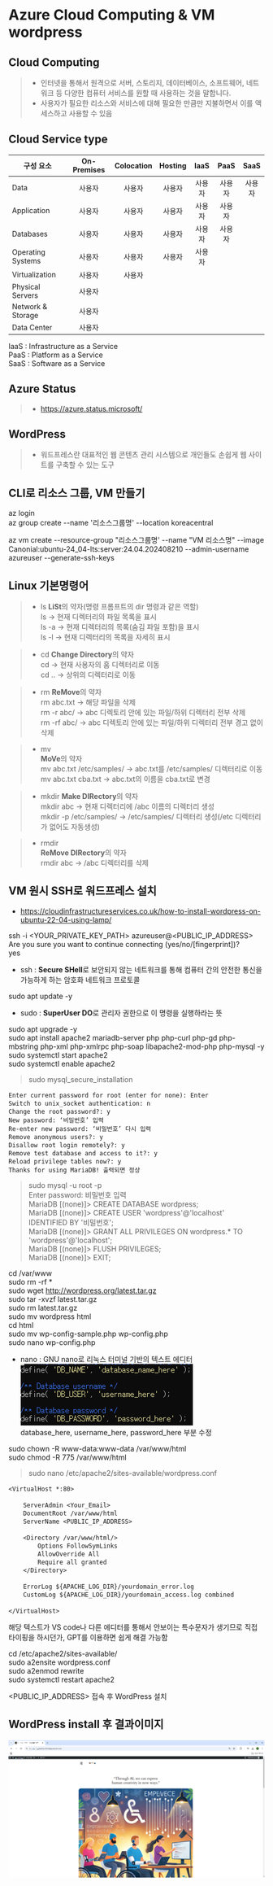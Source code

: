 # Azure Cloud Computing & VM wordpress
## Cloud Computing  
> - 인터넷을 통해서 원격으로 서버, 스토리지, 데이터베이스, 소프트웨어, 네트워크 등 다양한 컴퓨터 서비스를 원할 때 사용하는 것을 말합니다.  
> - 사용자가 필요한 리소스와 서비스에 대해 필요한 만큼만 지불하면서 이를 액세스하고 사용할 수 있음  

## Cloud Service type  
| 구성 요소            | On-Premises | Colocation | Hosting | IaaS          | PaaS          | SaaS          |
|---------------------|:-----------:|:----------:|:--------:|:--------------:|:---------------:|:---------------:|
| Data                | 사용자       | 사용자       | 사용자   | 사용자         | 사용자         | 사용자         |
| Application         | 사용자       | 사용자       | 사용자   | 사용자         | 사용자         |               |
| Databases           | 사용자       | 사용자       | 사용자   | 사용자         | 사용자         |                |
| Operating Systems   | 사용자       | 사용자       | 사용자   | 사용자         |                |               |
| Virtualization      | 사용자       | 사용자       |          |               |                |               |
| Physical Servers    | 사용자       |              |         |               |                 |               |
| Network & Storage   | 사용자       |              |         |               |                 |               |
| Data Center         | 사용자       |              |         |               |                 |               |

IaaS : Infrastructure as a Service  
PaaS : Platform as a Service  
SaaS : Software as a Service  

## Azure Status
> - https://azure.status.microsoft/  

## WordPress  
> - 워드프레스란 대표적인 웹 콘텐츠 관리 시스템으로 개인들도 손쉽게 웹 사이트를 구축할 수 있는 도구  

## CLI로 리소스 그룹, VM 만들기
az login  
az group create --name '리소스그룹명' --location koreacentral  

az vm create --resource-group "리소스그룹명' --name "VM 리소스명" --image Canonial:ubuntu-24_04-lts:server:24.04.202408210 --admin-username azureuser --generate-ssh-keys

## Linux 기본명령어  
> - ls 
**LiSt**의 약자(명령 프롬프트의 dir 명령과 같은 역할)  
ls      -> 현재 디렉터리의 파일 목록을 표시  
ls -a   -> 현재 디렉터리의 목록(숨김 파일 포함)을 표시  
ls -l   -> 현재 디렉터리의 목록을 자세히 표시  

> - cd
**Change Directory**의 약자  
cd      -> 현재 사용자의 홈 디렉터리로 이동  
cd ..   -> 상위의 디렉터리로 이동  

> - rm
**ReMove**의 약자  
rm abc.txt  -> 해당 파일을 삭제  
rm -r abc/  -> abc 디렉토리 안에 있는 파일/하위 디렉터리 전부 삭제  
rm -rf abc/ -> abc 디렉토리 안에 있는 파일/하위 디렉터리 전부 경고 없이 삭제  

> - mv  
**MoVe**의 약자  
mv abc.txt /etc/samples/    -> abc.txt를 /etc/samples/ 디렉터리로 이동  
mv abc.txt cba.txt          -> abc.txt의 이름을 cba.txt로 변경  

> - mkdir
**Make DIRectory**의 약자  
mkdir abc               -> 현재 디렉터리에 /abc 이름의 디렉터리 생성  
mkdir -p /etc/samples/  -> /etc/samples/ 디렉터리 생성(/etc 디렉터리가 없어도 자동생성)  

> - rmdir  
**ReMove DIRectory**의 약자  
rmdir abc   -> /abc 디렉터리를 삭제  

## VM 원시 SSH로 워드프레스 설치
- https://cloudinfrastructureservices.co.uk/how-to-install-wordpress-on-ubuntu-22-04-using-lamp/   

ssh -i <YOUR_PRIVATE_KEY_PATH> azureuser@<PUBLIC_IP_ADDRESS>  
Are you sure you want to continue connecting (yes/no/[fingerprint])?  
yes  
- ssh : **Secure SHell**로 보안되지 않는 네트워크를 통해 컴퓨터 간의 안전한 통신을 가능하게 하는 암호화 네트워크 프로토콜  

sudo apt update -y  
- sudo : **SuperUser DO**로 관리자 권한으로 이 명령을 실행하라는 뜻  

sudo apt upgrade -y  
sudo apt install apache2 mariadb-server php php-curl php-gd php-mbstring php-xml php-xmlrpc php-soap libapache2-mod-php php-mysql -y  
sudo systemctl start apache2  
sudo systemctl enable apache2  

> sudo mysql_secure_installation  

    Enter current password for root (enter for none): Enter  
    Switch to unix_socket authentication: n​  
    Change the root password?: y​  
    New password: ‘비밀번호’ 입력​  
    Re-enter new password: ‘비밀번호’ 다시 입력  
    Remove anonymous users?: y  
    Disallow root login remotely?: y  
    Remove test database and access to it?: y  
    Reload privilege tables now?: y  
    Thanks for using MariaDB! 출력되면 정상  

> sudo mysql -u root -p  
    Enter password: 비밀번호 입력  
    MariaDB [(none)]> CREATE DATABASE wordpress;​  
    MariaDB [(none)]> CREATE USER 'wordpress'@'localhost' IDENTIFIED BY '비밀번호';​  
    MariaDB [(none)]> GRANT ALL PRIVILEGES ON wordpress.* TO 'wordpress'@'localhost';​  
    MariaDB [(none)]> FLUSH PRIVILEGES;​  
    MariaDB [(none)]> EXIT;  

cd /var/www  
sudo rm -rf *  
sudo wget http://wordpress.org/latest.tar.gz  
sudo tar -xvzf latest.tar.gz  
sudo rm latest.tar.gz  
sudo mv wordpress html  
cd html  
sudo mv wp-config-sample.php wp-config.php  
sudo nano wp-config.php  
- nano : GNU nano로 리눅스 터미널 기반의 텍스트 에디터  
![wp-config.php](./image/wp-config.png)  
database_here, username_here, password_here 부분 수정  

sudo chown -R www-data:www-data /var/www/html  
sudo chmod -R 775 /var/www/html  

> sudo nano /etc/apache2/sites-available/wordpress.conf  

    <VirtualHost *:80>

        ServerAdmin <Your_Email>
        DocumentRoot /var/www/html
        ServerName <PUBLIC_IP_ADDRESS>

        <Directory /var/www/html/>
            Options FollowSymLinks
            AllowOverride All
            Require all granted
        </Directory>

        ErrorLog ${APACHE_LOG_DIR}/yourdomain_error.log
        CustomLog ${APACHE_LOG_DIR}/yourdomain_access.log combined

    </VirtualHost>  
해당 텍스트가 VS code나 다른 에디터를 통해서 안보이는 특수문자가 생기므로 직접 타이핑을 하시던가, GPT를 이용하면 쉽게 해결 가능함  

cd /etc/apache2/sites-available/  
sudo a2ensite wordpress.conf  
sudo a2enmod rewrite  
sudo systemctl restart apache2  

<PUBLIC_IP_ADDRESS> 접속 후 WordPress 설치

## WordPress install 후 결과이미지  
![wordpress](./image/install_wordpress.png)  
